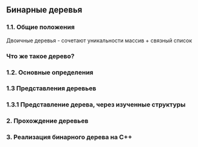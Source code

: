 ## Бинарные деревья
### 1.1. Общие положения
Двоичные деревья - сочетают уникальности массив + связный список

### Что же такое дерево?

### 1.2. Основные определения

### 1.3 Представления деревьев

### 1.3.1 Представление дерева, через изученные структуры

### 2. Прохождение деревьев

### 3. Реализация бинарного дерева на С++
